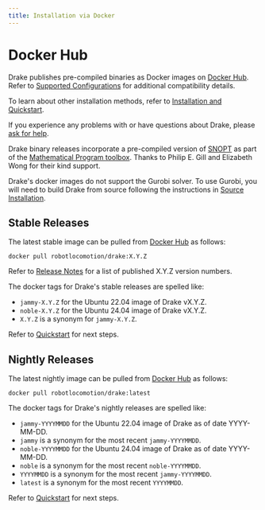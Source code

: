 ```yaml
---
title: Installation via Docker
---
```


# Docker Hub

Drake publishes pre-compiled binaries as Docker images on
[Docker Hub](https://hub.docker.com/r/robotlocomotion/drake). Refer to
[Supported Configurations](/installation.html#supported-configurations)
for additional compatibility details.

To learn about other installation methods, refer to
[Installation and Quickstart](/installation.html).

If you experience any problems with or have questions about Drake, please
[ask for help](/getting_help.html).

Drake binary releases incorporate a pre-compiled version of
[SNOPT](https://ccom.ucsd.edu/~optimizers/solvers/snopt/) as part of the
[Mathematical Program toolbox](https://drake.mit.edu/doxygen_cxx/group__solvers.html).
Thanks to Philip E. Gill and Elizabeth Wong for their kind support.

Drake's docker images do not support the Gurobi solver. To use
Gurobi, you will need to build Drake from source following the instructions
in [Source Installation](/from_source.html).

## Stable Releases

The latest stable image can be pulled from
[Docker Hub](https://hub.docker.com/r/robotlocomotion/drake)
as follows:

```
docker pull robotlocomotion/drake:X.Y.Z
```

Refer to [Release Notes](/release_notes/release_notes.html) for a list of
published X.Y.Z version numbers.

The docker tags for Drake's stable releases are spelled like:

* ``jammy-X.Y.Z`` for the Ubuntu 22.04 image of Drake vX.Y.Z.
* ``noble-X.Y.Z`` for the Ubuntu 24.04 image of Drake vX.Y.Z.
* ``X.Y.Z`` is a synonym for ``jammy-X.Y.Z``.

Refer to [Quickstart](/installation.html#quickstart) for next steps.

## Nightly Releases

The latest nightly image can be pulled from
[Docker Hub](https://hub.docker.com/r/robotlocomotion/drake)
as follows:

```
docker pull robotlocomotion/drake:latest
```

The docker tags for Drake's nightly releases are spelled like:

* ``jammy-YYYYMMDD`` for the Ubuntu 22.04 image of Drake as of date YYYY-MM-DD.
* ``jammy`` is a synonym for the most recent ``jammy-YYYYMMDD``.
* ``noble-YYYYMMDD`` for the Ubuntu 24.04 image of Drake as of date YYYY-MM-DD.
* ``noble`` is a synonym for the most recent ``noble-YYYYMMDD``.
* ``YYYYMMDD`` is a synonym for the most recent ``jammy-YYYYMMDD``.
* ``latest`` is a synonym for the most recent ``YYYYMMDD``.

Refer to [Quickstart](/installation.html#quickstart) for next steps.
